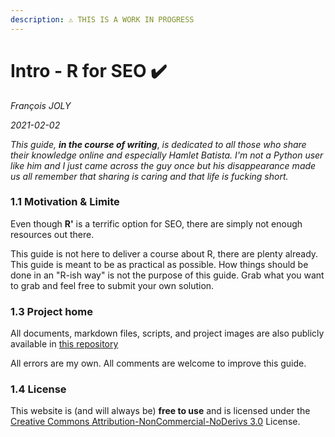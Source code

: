 ```yaml
---
description: ⚠️ THIS IS A WORK IN PROGRESS
---
```


# Intro - R for SEO ✔️

_François JOLY_

_2021-02-02_

_This guide, **in the course of writing**_, _is dedicated to all those who share their knowledge online and especially Hamlet Batista. I'm not a Python user like him and I just came across the guy once but his disappearance made us all remember that sharing is caring and that life is fucking short._

### 1.1 Motivation & Limite

Even though **R'**  is a terrific option for SEO, there are simply not enough resources out there. 

This guide is not here to deliver a course about R, there are plenty already. This guide is meant to be as practical as possible. How things should be done in an "R-ish way" is not the purpose of this guide. Grab what you want to grab and feel free to submit your own solution.

### 1.3 Project home

All documents, markdown files, scripts, and project images are also publicly available in [this repository](https://github.com/pixgarden/rforseo)

All errors are my own. All comments are welcome to improve this guide.

### 1.4 License

This website is \(and will always be\) **free to use** and is licensed under the [Creative Commons Attribution-NonCommercial-NoDerivs 3.0](http://creativecommons.org/licenses/by-nc-nd/3.0/us/) License.

